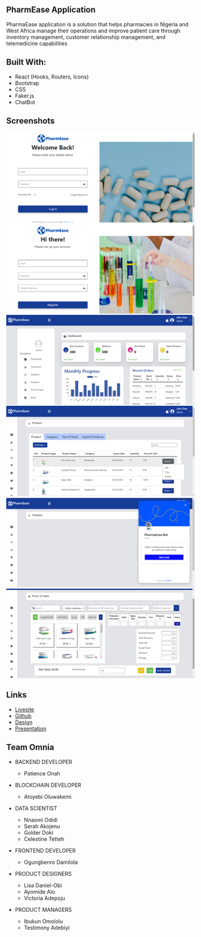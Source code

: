 ## PharmEase Application

PharmaEase application is a solution that helps pharmacies in Nigeria and West Africa manage their operations and improve patient care through inventory management, customer relationship management, and telemedicine capabilities

## Built With:

- React (Hooks, Routers, Icons)
- Bootstrap
- CSS
- Faker.js
- ChatBot

## Screenshots

![LogIn-Page](./src/assets/Screenshot%20(324).png)
![SignUp-Page](./src/assets/Screenshot%20(325).png)
![Dashboard](./src/assets/Screenshot%20(313).png)
![Product](./src/assets/Screenshot%20(315).png)
![ChatBot](./src/assets/Screenshot%20(321).png)
![Point-of-sale](./src/assets/Screenshot%20(322).png)

## Links
- [Livesite](https://pharmease-application.netlify.app/)
- [Github](https://github.com/Team-Omnia/PharmEase-application.git)
- [Design](https://www.figma.com/file/55aX0C4vOPM7VjWbWaXsRG/PharmEase-Solutions?node-id=563%3A3762&t=Xq6ezIhd9Q73Qt7P-0)
- [Presentation](https://www.canva.com/design/DAFbheSIbRI/Dy7i0dZAvIXyNeB5DhggQw/view?utm_content=DAFbheSIbRI&utm_campaign=designshare&utm_medium=link2&utm_source=sharebutton)

## Team Omnia

- BACKEND DEVELOPER
    - Patience Onah

- BLOCKCHAIN DEVELOPER
    - Atoyebi Oluwakemi

- DATA SCIENTIST
    - Nnaomi Odidi
    - Serah Akojenu
    - Golder Doki
    - Celestine Tetteh

- FRONTEND DEVELOPER
    - Ogungbenro Damilola

- PRODUCT DESIGNERS
    - Lisa Daniel-Obi
    - Ayomide Alo
    - Victoria Adepoju

- PRODUCT MANAGERS
    - Ibukun Omololu
    - Testimony Adebiyi